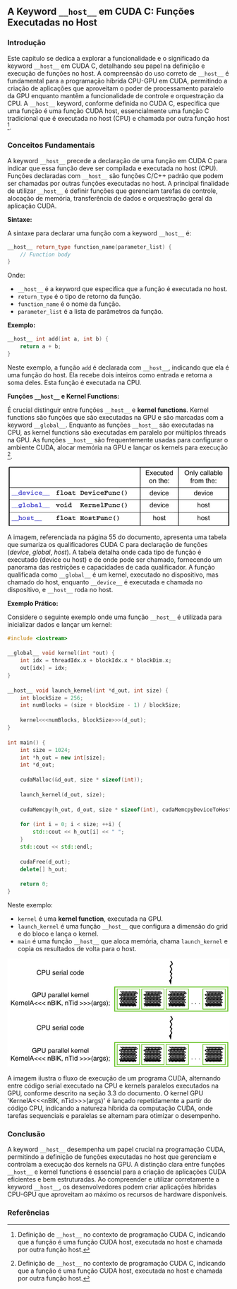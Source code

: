 ## A Keyword `__host__` em CUDA C: Funções Executadas no Host

### Introdução

Este capítulo se dedica a explorar a funcionalidade e o significado da keyword `__host__` em CUDA C, detalhando seu papel na definição e execução de funções no host. A compreensão do uso correto de `__host__` é fundamental para a programação híbrida CPU-GPU em CUDA, permitindo a criação de aplicações que aproveitam o poder de processamento paralelo da GPU enquanto mantêm a funcionalidade de controle e orquestração da CPU. A `__host__` keyword, conforme definida no CUDA C, especifica que uma função é uma função CUDA host, essencialmente uma função C tradicional que é executada no host (CPU) e chamada por outra função host [^4].

### Conceitos Fundamentais

A keyword `__host__` precede a declaração de uma função em CUDA C para indicar que essa função deve ser compilada e executada no host (CPU). Funções declaradas com `__host__` são funções C/C++ padrão que podem ser chamadas por outras funções executadas no host. A principal finalidade de utilizar `__host__` é definir funções que gerenciam tarefas de controle, alocação de memória, transferência de dados e orquestração geral da aplicação CUDA.

**Sintaxe:**

A sintaxe para declarar uma função com a keyword `__host__` é:

```c++
__host__ return_type function_name(parameter_list) {
    // Function body
}
```

Onde:
*   `__host__` é a keyword que especifica que a função é executada no host.
*   `return_type` é o tipo de retorno da função.
*   `function_name` é o nome da função.
*   `parameter_list` é a lista de parâmetros da função.

**Exemplo:**

```c++
__host__ int add(int a, int b) {
    return a + b;
}
```

Neste exemplo, a função `add` é declarada com `__host__`, indicando que ela é uma função do host. Ela recebe dois inteiros como entrada e retorna a soma deles. Esta função é executada na CPU.

**Funções `__host__` e Kernel Functions:**

É crucial distinguir entre funções `__host__` e **kernel functions**. Kernel functions são funções que são executadas na GPU e são marcadas com a keyword `__global__`. Enquanto as funções `__host__` são executadas na CPU, as kernel functions são executadas em paralelo por múltiplos threads na GPU. As funções `__host__` são frequentemente usadas para configurar o ambiente CUDA, alocar memória na GPU e lançar os kernels para execução [^4].

![Tabela de qualificadores CUDA C para declaração de funções, mostrando onde são executadas e de onde podem ser chamadas.](./../images/image1.jpg)

A imagem, referenciada na página 55 do documento, apresenta uma tabela que sumariza os qualificadores CUDA C para declaração de funções (_device_, _global_, _host_). A tabela detalha onde cada tipo de função é executado (device ou host) e de onde pode ser chamado, fornecendo um panorama das restrições e capacidades de cada qualificador. A função qualificada como `__global__` é um kernel, executado no dispositivo, mas chamado do host, enquanto `__device__` é executada e chamada no dispositivo, e `__host__` roda no host.

**Exemplo Prático:**

Considere o seguinte exemplo onde uma função `__host__` é utilizada para inicializar dados e lançar um kernel:

```c++
#include <iostream>

__global__ void kernel(int *out) {
    int idx = threadIdx.x + blockIdx.x * blockDim.x;
    out[idx] = idx;
}

__host__ void launch_kernel(int *d_out, int size) {
    int blockSize = 256;
    int numBlocks = (size + blockSize - 1) / blockSize;

    kernel<<<numBlocks, blockSize>>>(d_out);
}

int main() {
    int size = 1024;
    int *h_out = new int[size];
    int *d_out;

    cudaMalloc(&d_out, size * sizeof(int));

    launch_kernel(d_out, size);

    cudaMemcpy(h_out, d_out, size * sizeof(int), cudaMemcpyDeviceToHost);

    for (int i = 0; i < size; ++i) {
        std::cout << h_out[i] << " ";
    }
    std::cout << std::endl;

    cudaFree(d_out);
    delete[] h_out;

    return 0;
}
```

Neste exemplo:
*   `kernel` é uma **kernel function**, executada na GPU.
*   `launch_kernel` é uma função `__host__` que configura a dimensão do grid e do bloco e lança o kernel.
*   `main` é uma função `__host__` que aloca memória, chama `launch_kernel` e copia os resultados de volta para o host.

![Fluxo de execução em um programa CUDA: alternância entre CPU (código serial) e GPU (kernel paralelo).](./../images/image2.jpg)

A imagem ilustra o fluxo de execução de um programa CUDA, alternando entre código serial executado na CPU e kernels paralelos executados na GPU, conforme descrito na seção 3.3 do documento. O kernel GPU 'KernelA<<<nBIK, nTid>>>(args)' é lançado repetidamente a partir do código CPU, indicando a natureza híbrida da computação CUDA, onde tarefas sequenciais e paralelas se alternam para otimizar o desempenho.

### Conclusão

A keyword `__host__` desempenha um papel crucial na programação CUDA, permitindo a definição de funções executadas no host que gerenciam e controlam a execução dos kernels na GPU. A distinção clara entre funções `__host__` e kernel functions é essencial para a criação de aplicações CUDA eficientes e bem estruturadas. Ao compreender e utilizar corretamente a keyword `__host__`, os desenvolvedores podem criar aplicações híbridas CPU-GPU que aproveitam ao máximo os recursos de hardware disponíveis.

### Referências
[^4]: Definição de `__host__` no contexto de programação CUDA C, indicando que a função é uma função CUDA host, executada no host e chamada por outra função host.
<!-- END -->